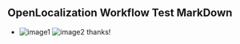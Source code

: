 ## OpenLocalization Workflow Test MarkDown
* ![image1](.\edcbb7a6-8a1c-406e-8df6-dbcf8f9b1ce1.PNG)   ![image2](.\1f23bd3a-9462-4192-854a-10c35cdcd0d6.png) 
thanks!
